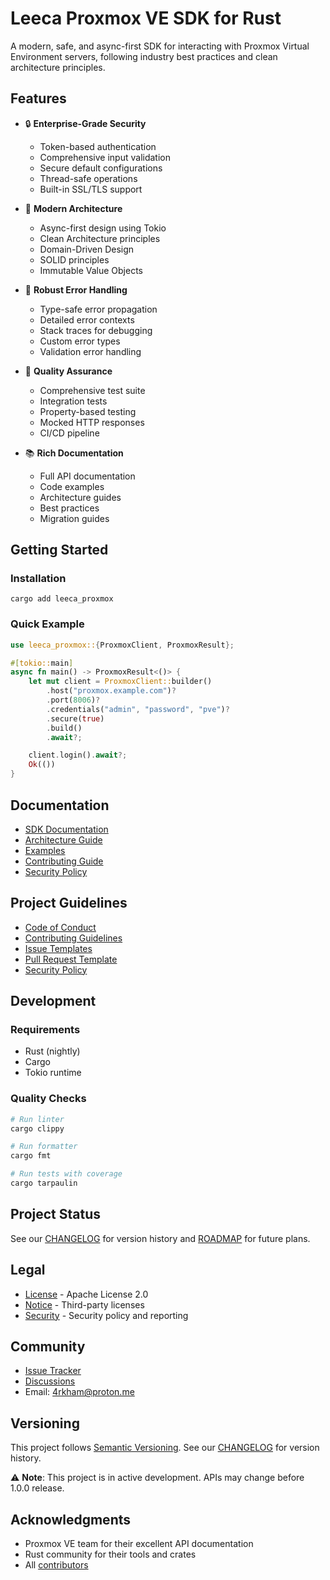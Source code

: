 # Leeca Proxmox VE SDK for Rust

A modern, safe, and async-first SDK for interacting with Proxmox Virtual Environment servers, following industry best practices and clean architecture principles.

## Features

- 🔒 **Enterprise-Grade Security**
  - Token-based authentication
  - Comprehensive input validation
  - Secure default configurations
  - Thread-safe operations
  - Built-in SSL/TLS support

- 🚀 **Modern Architecture**
  - Async-first design using Tokio
  - Clean Architecture principles
  - Domain-Driven Design
  - SOLID principles
  - Immutable Value Objects

- 💪 **Robust Error Handling**
  - Type-safe error propagation
  - Detailed error contexts
  - Stack traces for debugging
  - Custom error types
  - Validation error handling

- 🧪 **Quality Assurance**
  - Comprehensive test suite
  - Integration tests
  - Property-based testing
  - Mocked HTTP responses
  - CI/CD pipeline

- 📚 **Rich Documentation**
  - Full API documentation
  - Code examples
  - Architecture guides
  - Best practices
  - Migration guides

## Getting Started

### Installation

```
cargo add leeca_proxmox
```

### Quick Example

```rust
use leeca_proxmox::{ProxmoxClient, ProxmoxResult};

#[tokio::main]
async fn main() -> ProxmoxResult<()> {
    let mut client = ProxmoxClient::builder()
        .host("proxmox.example.com")?
        .port(8006)?
        .credentials("admin", "password", "pve")?
        .secure(true)
        .build()
        .await?;

    client.login().await?;
    Ok(())
}
```

## Documentation

- [SDK Documentation](https://docs.rs/leeca_proxmox)
- [Architecture Guide](docs/architecture.md) <!-- TODO: Add architecture guide -->
- [Examples](examples/)
- [Contributing Guide](CONTRIBUTING.md)
- [Security Policy](SECURITY.md)

## Project Guidelines

- [Code of Conduct](CODE_OF_CONDUCT.md)
- [Contributing Guidelines](CONTRIBUTING.md)
- [Issue Templates](.github/ISSUE_TEMPLATE/)
- [Pull Request Template](.github/PULL_REQUEST_TEMPLATE.md)
- [Security Policy](SECURITY.md)

## Development

### Requirements

- Rust (nightly) <!-- Right now, we are using nightly for #[backtrace] not being stable yet -->
- Cargo
- Tokio runtime

### Quality Checks

```bash
# Run linter
cargo clippy

# Run formatter
cargo fmt

# Run tests with coverage
cargo tarpaulin
```

## Project Status

See our [CHANGELOG](CHANGELOG.md) for version history and [ROADMAP](ROADMAP.md) for future plans.

## Legal

- [License](LICENSE) - Apache License 2.0
- [Notice](NOTICE) - Third-party licenses
- [Security](SECURITY.md) - Security policy and reporting

## Community

- [Issue Tracker](https://github.com/0x4rkh4m/leeca_proxmox/issues)
- [Discussions](https://github.com/0x4rkh4m/leeca_proxmox/discussions)
- Email: [4rkham@proton.me](mailto:4rkham@proton.me)

## Versioning

This project follows [Semantic Versioning](https://semver.org/). See our [CHANGELOG](CHANGELOG.md) for version history.

⚠️ **Note**: This project is in active development. APIs may change before 1.0.0 release.

## Acknowledgments

- Proxmox VE team for their excellent API documentation
- Rust community for their tools and crates
- All [contributors](https://github.com/0x4rkh4m/leeca_proxmox/graphs/contributors)
